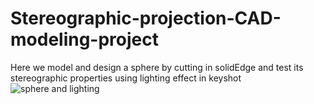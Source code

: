 # Stereographic-projection-CAD-modeling-project
Here we model and design a sphere by cutting in solidEdge and test its stereographic properties using lighting effect in keyshot
![sphere and lighting](https://i.guim.co.uk/img/static/sys-images/Guardian/Pix/pictures/2014/10/29/1414575931509/fbdb4596-0349-41c6-8388-a9128dfb271f-2060x1236.jpeg?width=465&quality=45&auto=format&fit=max&dpr=2&s=d2df3b6e07bdc6f1fdbc7dad5d62ccf3)
